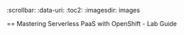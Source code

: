 :scrollbar:
:data-uri:
:toc2:
:imagesdir: images

== Mastering Serverless PaaS with OpenShift - Lab Guide
